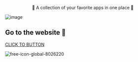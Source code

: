 <p align="center">
💜 A collection of your favorite apps in one place 💜
</p>

![image](https://github.com/Eliaz7/We-Softing-All-Soft-For-You/assets/97999125/9ddf37e2-a6d2-43b4-88b8-6e01d0e35168)


## Go to the website 💜

[CLICK TO BUTTON](https://www.wesofting.com/)

![free-icon-global-8026220](https://github.com/Eliaz7/We-Softing-All-Soft-For-You/assets/97999125/d64f39c0-5e85-453d-82fb-ce9fc794ad40)


